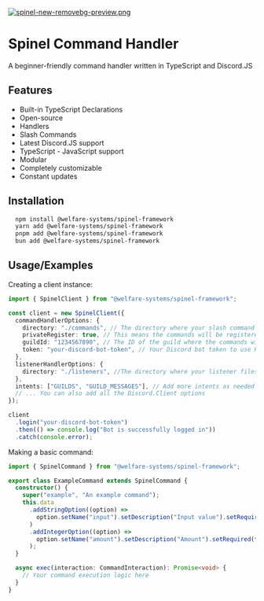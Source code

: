 [![spinel-new-removebg-preview.png](https://i.postimg.cc/htSYYvcQ/spinel-new-removebg-preview.png)](https://postimg.cc/6ymz297B)

# Spinel Command Handler

A beginner-friendly command handler written in TypeScript and Discord.JS

## Features

- Built-in TypeScript Declarations
- Open-source
- Handlers
- Slash Commands
- Latest Discord.JS support
- TypeScript - JavaScript support
- Modular
- Completely customizable
- Constant updates

## Installation

```bash
  npm install @welfare-systems/spinel-framework
  yarn add @welfare-systems/spinel-framework
  pnpm add @welfare-systems/spinel-framework
  bun add @welfare-systems/spinel-framework
```

## Usage/Examples

Creating a client instance:

```ts
import { SpinelClient } from "@welfare-systems/spinel-framework";

const client = new SpinelClient({
  commandHandlerOptions: {
    directory: "./commands", // The directory where your slash command files are located
    privateRegister: true, // This means the commands will be registered to a specific guild
    guildId: "1234567890", // The ID of the guild where the commands will be registered (Not needed when registering globally)
    token: "your-discord-bot-token", // Your Discord bot token to use REST api
  },
  listenerHandlerOptions: {
    directory: "./listeners", //The directory where your listener files are located
  },
  intents: ["GUILDS", "GUILD_MESSAGES"], // Add more intents as needed
  // ... You can also add all the Discord.Client options
});

client
  .login("your-discord-bot-token")
  .then(() => console.log("Bot is successfully logged in"))
  .catch(console.error);
```

Making a basic command:

```ts
import { SpinelCommand } from "@welfare-systems/spinel-framework";

export class ExampleCommand extends SpinelCommand {
  constructor() {
    super("example", "An example command");
    this.data
      .addStringOption((option) =>
        option.setName("input").setDescription("Input value").setRequired(true)
      )
      .addIntegerOption((option) =>
        option.setName("amount").setDescription("Amount").setRequired(false)
      );
  }

  async exec(interaction: CommandInteraction): Promise<void> {
    // Your command execution logic here
  }
}
```
